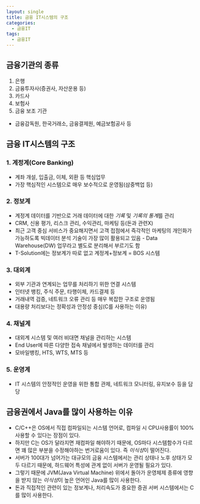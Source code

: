 ```yaml
---
layout: single
title: 금융 IT시스템의 구조
categories:
  - 금융IT
tags:
  - 금융IT
---
```


## 금융기관의 종류
1. 은행
2. 금융투자사(증권사, 자산운용 등)
3. 카드사
4. 보험사
5. 금융 보조 기관
 - 금융감독원, 한국거래소, 금융결제원, 예금보험공사 등

## 금융 IT시스템의 구조
### 1. 계정계(Core Banking)
- 계좌 개설, 입출금, 이체, 외환 등 핵심업무
- 가장 핵심적인 시스템으로 매우 보수적으로 운영됨(삼중백업 등)

### 2. 정보계
- 계정계 데이터를 기반으로 거래 데이터에 대한 *기록* 및 *기록의 통계*를 관리
- CRM, 신용 평가, 리스크 관리, 수익관리, 마케팅 등(돈과 관련X)
- 최근 고객 중심 서비스가 중요해지면서 고객 접점에서 즉각적인 마케팅의 개인화가 가능하도록 빅데이터 분석 기술이 가장 많이 활용되고 있음 - Data Warehouse(DW) 업무라고 별도로 분리해서 부르기도 함
- T-Solution에는 정보계가 따로 없고 계정계+정보계 = BOS 시스템

### 3. 대외계
- 외부 기관과 연계되는 업무를 처리하기 위한 연결 시스템
- 인터넷 뱅킹, 주식 주문, 타행이체, 카드결제 등
- 거래내역 검증, 네트워크 오류 관리 등 매우 복잡한 구조로 운영됨
- 대용량 처리보다는 정확성과 안정성 중심(C를 사용하는 이유)

### 4. 채널계
- 대외계 시스템 및 여러 비대면 채널을 관리하는 시스템
- End User에 따른 다양한 접속 채널에서 발생하는 데이터를 관리
- 모바일뱅킹, HTS, WTS, MTS 등

### 5. 운영계
- IT 시스템의 안정적인 운영을 위한 통합 관제, 네트워크 모니터링, 유지보수 등을 담당

## 금융권에서 Java를 많이 사용하는 이유
- C/C++은 OS에서 직접 컴파일되는 시스템 언어로, 컴파일 시 CPU사용률이 100% 사용할 수 있다는 장점이 있다.
- 하지만 C는 OS가 달라지면 재컴파일 해야하기 때문에, OS마다 시스템함수가 다르면 꽤 많은 부분을 수정해야하는 번거로움이 있다. 즉 *이식성*이 떨어진다.
- 서버가 100대가 넘어가는 대규모의 금융 시스템에서는 관리 상태나 노후 상태가 모두 다르기 때문에, 하드웨어 특성에 관계 없이 서버가 운영될 필요가 있다. 
- 그렇기 때문에 JVM(Java Virtual Machine) 위에서 돌아가 운영체제 종류에 영향을 받지 않는 *이식성*이 높은 언어인 Java를 많이 사용한다.
- 돈과 직접적인 관련이 있는 정보계나, 처리속도가 중요한 증권 서버 시스템에서는 C를 많이 사용한다.
